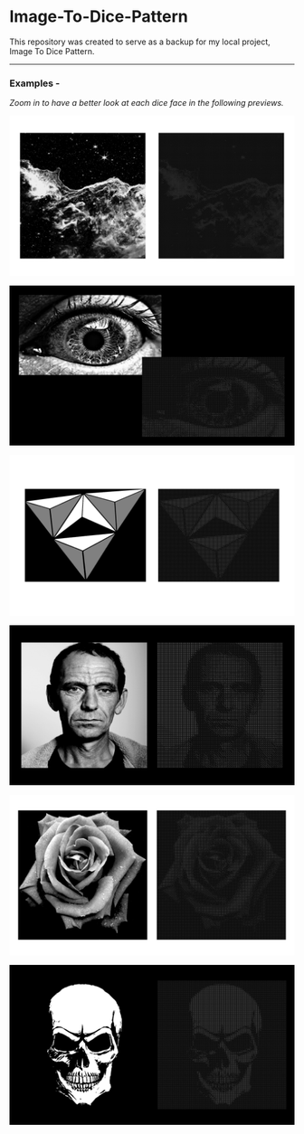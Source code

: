 # Image-To-Dice-Pattern
This repository was created to serve as a backup for my local project, Image To Dice Pattern.

---

### Examples -
<i>Zoom in to have a better look at each dice face in the following previews.</i>

![Preview 1](Previews/Preview%201.png)

![Preview 2](Previews/Preview%202.png)

![Preview 3](Previews/Preview%203.png)

![Preview 4](Previews/Preview%204.png)

![Preview 5](Previews/Preview%205.png)

![Preview 6](Previews/Preview%206.png)